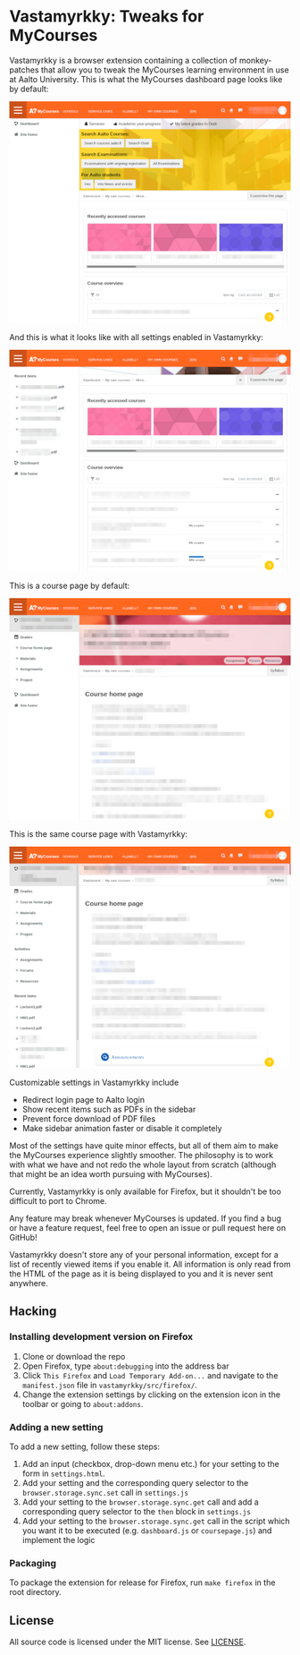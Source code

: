 # Vastamyrkky: Tweaks for MyCourses

Vastamyrkky is a browser extension containing a collection of monkey-patches
that allow you to tweak the MyCourses learning environment in use at Aalto
University. This is what the MyCourses dashboard page looks like by default:

![dashboard-default](screenshots/dashboard-default.png)

And this is what it looks like with all settings enabled in Vastamyrkky:

![dashboard-vm](screenshots/dashboard-vm.png)

This is a course page by default:

![coursepage-default](screenshots/coursepage-default.png)

This is the same course page with Vastamyrkky:

![coursepage-vm](screenshots/coursepage-vm.png)

Customizable settings in Vastamyrkky include

- Redirect login page to Aalto login
- Show recent items such as PDFs in the sidebar
- Prevent force download of PDF files
- Make sidebar animation faster or disable it completely

Most of the settings have quite minor effects, but all of them aim to make the
MyCourses experience slightly smoother. The philosophy is to work with what we
have and not redo the whole layout from scratch (although that might be an idea
worth pursuing with MyCourses).

Currently, Vastamyrkky is only available for Firefox, but it shouldn't be too
difficult to port to Chrome.

Any feature may break whenever MyCourses is updated. If you find a bug or have
a feature request, feel free to open an issue or pull request here on GitHub!

Vastamyrkky doesn't store any of your personal information, except for a list
of recently viewed items if you enable it. All information is only read from
the HTML of the page as it is being displayed to you and it is never sent
anywhere.

## Hacking

### Installing development version on Firefox

1. Clone or download the repo
1. Open Firefox, type `about:debugging` into the address bar
1. Click `This Firefox` and `Load Temporary Add-on...` and navigate to the `manifest.json` file in `vastamyrkky/src/firefox/`.
1. Change the extension settings by clicking on the extension icon in the toolbar or going to `about:addons`.

### Adding a new setting

To add a new setting, follow these steps:

1. Add an input (checkbox, drop-down menu etc.) for your setting to the form in `settings.html`.
1. Add your setting and the corresponding query selector to the `browser.storage.sync.set` call in `settings.js`
1. Add your setting to the `browser.storage.sync.get` call and add a corresponding query selector to the `then` block in `settings.js`
1. Add your setting to the `browser.storage.sync.get` call in the script which you want it to be executed (e.g. `dashboard.js` or `coursepage.js`) and implement the logic

### Packaging

To package the extension for release for Firefox, run `make firefox` in the
root directory.


## License

All source code is licensed under the MIT license. See [LICENSE](LICENSE.txt).
